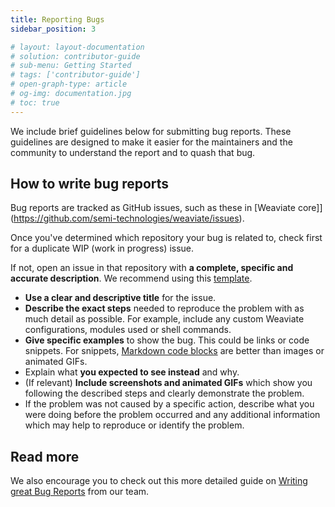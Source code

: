 ```yaml
---
title: Reporting Bugs 
sidebar_position: 3

# layout: layout-documentation
# solution: contributor-guide
# sub-menu: Getting Started
# tags: ['contributor-guide']
# open-graph-type: article
# og-img: documentation.jpg
# toc: true
---
```


We include brief guidelines below for submitting bug reports. These guidelines are designed to make it easier for the maintainers and the community to understand the report and to quash that bug.

## How to write bug reports

Bug reports are tracked as GitHub issues, such as these in [Weaviate core]](https://github.com/semi-technologies/weaviate/issues).

Once you've determined which repository your bug is related to, check first for a duplicate WIP (work in progress) issue.

If not, open an issue in that repository with **a complete, specific and accurate description**. We recommend using this [template](https://github.com/semi-technologies/weaviate-io/blob/main/.github/ISSUE_TEMPLATE/report_bug.yml).

* **Use a clear and descriptive title** for the issue.
* **Describe the exact steps** needed to reproduce the problem with as much detail as possible. For example, include any custom Weaviate configurations, modules used or shell commands. 
* **Give specific examples** to show the bug. This could be links or code snippets. For snippets, [Markdown code blocks](https://help.github.com/articles/markdown-basics/#multiple-lines) are better than images or animated GIFs.
* Explain what **you expected to see instead** and why.
* (If relevant) **Include screenshots and animated GIFs** which show you following the described steps and clearly demonstrate the problem.
* If the problem was not caused by a specific action, describe what you were doing before the problem occurred and any additional information which may help to reproduce or identify the problem.

## Read more

We also encourage you to check out this more detailed guide on [Writing great Bug Reports](/developers/docs/more-resources/write-great-bug-reports.md) from our team.
